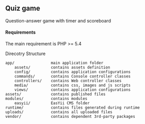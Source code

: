 ## Quiz game
Question-answer game with timer and scoreboard

#### Requirements
The main requirement is PHP >= 5.4

Direcotry Structure
```
app/                main application folder
    assets/         contains assets definition
    config/         contains application configurations
    commands/       contains Console controller classes
    controllers/    contains Web controller classes
    media/          contains css, images and js scripts
    views/          contains application configurations
assets/             contains published files
modules/            contains modules
    easyii/         EasYii CMS folder
runtime/            contains files generated during runtime
uploads/            contains all uploaded files
vendor/             contains dependent 3rd-party packages
```
